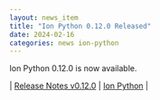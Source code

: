 ```yaml
---
layout: news_item
title: "Ion Python 0.12.0 Released"
date: 2024-02-16
categories: news ion-python
---
```


Ion Python 0.12.0 is now available.

| [Release Notes v0.12.0](https://github.com/amazon-ion/ion-python/releases/tag/v0.12.0) | [Ion Python](https://github.com/amazon-ion/ion-python) |

